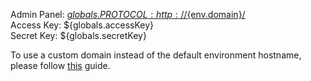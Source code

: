 Admin Panel: [${globals.PROTOCOL:http}://${env.domain}/](${globals.PROTOCOL:http}://${env.domain}/)  
Access Key: ${globals.accessKey}  
Secret Key: ${globals.secretKey}  

To use a custom domain instead of the default environment hostname, please follow [this](https://www.virtuozzo.com/application-platform-docs/custom-domains/) guide.
